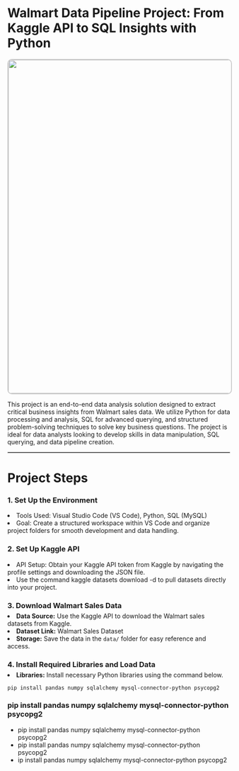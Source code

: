 <h1>Walmart Data Pipeline Project: From Kaggle API to SQL Insights with Python </h1>
<!-- <hr style="border: 0.5px solid #999;">
 -->

<p align="center">
  <img alt="walmart_project-piplelines" src="https://github.com/user-attachments/assets/1bd7d129-594b-4c8e-8b93-e2edb555ff83"  width="1598" height="753" style="border: 2px solid #ccc; border-radius: 10px;" width="700"/>
</p>
<P> This project is an end-to-end data analysis solution designed to extract critical business insights from Walmart sales data. We utilize Python for data processing and analysis, SQL for advanced querying, and structured problem-solving techniques to solve key business questions. The project is ideal for data analysts looking to develop skills in data manipulation, SQL querying, and data pipeline creation.
</P>
<hr style="border: 0.5px solid #bbb;">

<h1> Project Steps </h1>

<h3 style="border-bottom:none;"> 1. Set Up the Environment </h3>
  <li>Tools Used: Visual Studio Code (VS Code), Python, SQL (MySQL)</li>
  <li>Goal: Create a structured workspace within VS Code and organize project folders for smooth development and data handling.</li>

<h3 style="border-bottom:none;"> 2. Set Up Kaggle API</h3>
  <li>API Setup: Obtain your Kaggle API token from Kaggle by navigating the profile settings and downloading the JSON file.</li>
  <li>Use the command kaggle datasets download -d <dataset-path> to pull datasets directly into your project.</li>

<h3 style="border-bottom:none; margin-bottom: 5px;">3. Download Walmart Sales Data</h3>
  <li><strong>Data Source:</strong> Use the Kaggle API to download the Walmart sales datasets from Kaggle.</li>
  <li><strong>Dataset Link:</strong> Walmart Sales Dataset</li>
  <li><strong>Storage:</strong> Save the data in the <code>data/</code> folder for easy reference and access.</li>

<h3 style="border-bottom:none; margin-bottom: 5px;">4. Install Required Libraries and Load Data</h3>
  <li style = "margin-bottom: 5px;" ><strong>Libraries:</strong> Install necessary Python libraries using the command below.</li>

<pre><code >pip install pandas numpy sqlalchemy mysql-connector-python psycopg2</code></pre>

### pip install pandas numpy sqlalchemy mysql-connector-python psycopg2
- pip install pandas numpy sqlalchemy mysql-connector-python psycopg2
- pip install pandas numpy sqlalchemy mysql-connector-python psycopg2
- ip install pandas numpy sqlalchemy mysql-connector-python psycopg2




